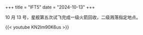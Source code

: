 +++
title = "IFT5"
date = "2024-10-13"
+++

10 月 13 号，星舰第五次试飞完成一级火箭回收，二级溅落指定地点。

<!--more-->

{{< youtube KN2Im90K6us >}}